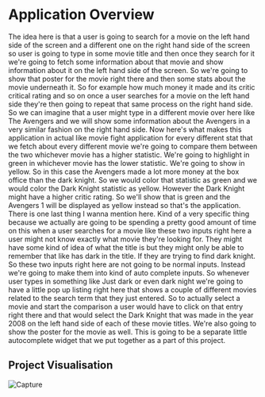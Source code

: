 # Application Overview

The idea here is that a user is going to search for a movie on the left hand side of the screen and a different one on the right hand side of the screen so user is going to type in some movie title and then once they search for it we're going to fetch some information about that movie and show information about it on the left hand side of the screen.
So we're going to show that poster for the movie right there and then some stats about the movie underneath it. So for example how much money it made and its critic critical rating and so on once a user searches for a movie on the left hand side they're then going to repeat that same process on the right hand side. So we can imagine that a user might type in a different movie over here like The Avengers and we will show some information about the Avengers in a very similar fashion on the right hand side. Now here's what makes this application in actual like movie fight application for every different stat that we fetch about every different movie we're going to compare them between the two whichever movie has a higher statistic. We're going to highlight in green in whichever movie has the lower statistic. We're going to show in yellow. So in this case the Avengers made a lot more money at the box office than the dark knight. So we would color that statistic as green and we would color the Dark Knight statistic as yellow. However the Dark Knight might have a higher critic rating. So we'll show that is green and the Avengers 1 will be displayed as yellow instead so that's the application. There is one last thing I wanna mention here. Kind of a very specific thing because we actually are going to be spending a pretty good amount of time on this when a user searches for a movie like these two inputs right here a user might not know exactly what movie they're looking for. They might have some kind of idea of what the title is but they might only be able to remember that like has dark in the title. If they are trying to find dark knight. So these two inputs right here are not going to be normal inputs. Instead we're going to make them into kind of auto complete inputs. So whenever user types in something like Just dark or even dark night we're going to have a little pop up listing right here that shows a couple of different movies related to the search term that they just entered. So to actually select a movie and start the comparison a user would have to click on that entry right there and that would select the Dark Knight that was made in the year 2008 on the left hand side of each of these movie titles. We're also going to show the poster for the movie as well. This is going to be a separate little autocomplete widget that we put together as a part of this project.

## Project Visualisation

![Capture](https://user-images.githubusercontent.com/61688268/98416881-9d33f080-2088-11eb-8faa-f82aa25bf587.PNG)
